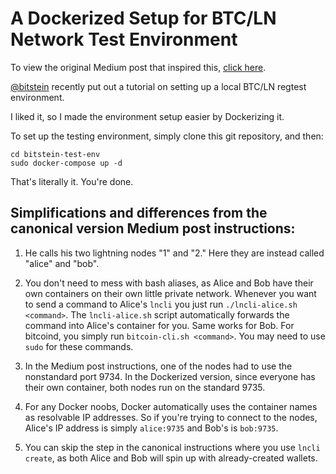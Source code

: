 # A Dockerized Setup for BTC/LN Network Test Environment

To view the original Medium post that inspired this, [click here](https://medium.com/@bitstein/setting-up-a-bitcoin-lightning-network-test-environment-ab967167594a).

[@bitstein](https://twitter.com/bitstein) recently put out a tutorial on setting up a local BTC/LN regtest environment.

I liked it, so I made the environment setup easier by Dockerizing it.

To set up the testing environment, simply clone this git repository, and then:

```
cd bitstein-test-env
sudo docker-compose up -d
```

That's literally it. You're done.

## Simplifications and differences from the canonical version Medium post instructions:

1. He calls his two lightning nodes "1" and "2." Here they are instead called "alice" and "bob".

2. You don't need to mess with bash aliases, as Alice and Bob have their own containers on their own little private network. Whenever you want to send a command to Alice's `lncli` you just run `./lncli-alice.sh <command>`. The `lncli-alice.sh` script automatically forwards the command into Alice's container for you. Same works for Bob. For bitcoind, you simply run `bitcoin-cli.sh <command>`. You may need to use `sudo` for these commands.

3. In the Medium post instructions, one of the nodes had to use the nonstandard port 9734. In the Dockerized version, since everyone has their own container, both nodes run on the standard 9735.

4. For any Docker noobs, Docker automatically uses the container names as resolvable IP addresses. So if you're trying to connect to the nodes, Alice's IP address is simply `alice:9735` and Bob's is `bob:9735`.

5. You can skip the step in the canonical instructions where you use `lncli create`, as both Alice and Bob will spin up with already-created wallets.
